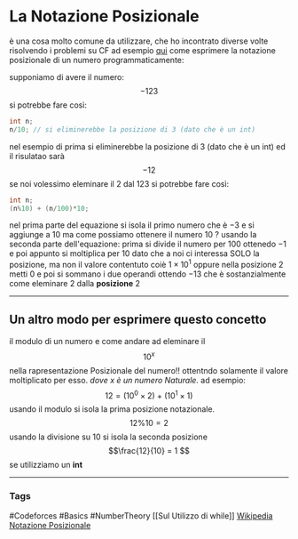 # La Notazione Posizionale 

è una cosa molto comune da utilizzare, che ho incontrato diverse volte risolvendo i problemi su CF ad esempio [qui](https://codeforces.com/problemset/problem/313/A)
come esprimere la notazione posizionale di un numero programmaticamente: 

supponiamo di avere il numero:$$- 123$$
si potrebbe fare così:
```c 
int n; 
n/10; // si eliminerebbe la posizione di 3 (dato che è un int)
```

nel esempio di prima si eliminerebbe la posizione di 3 (dato che è un int) ed il risulatao sarà $$ -12 $$
se noi volessimo eleminare il $2$ dal $123$ si potrebbe fare così: 
```c 
int n;
(n%10) + (n/100)*10;
```

nel prima parte del equazione si isola il primo numero che è $-3$  e si aggiunge a $10$ ma come possiamo ottenere il numero $10$ ? 
usando la seconda parte dell'equazione: 
prima si divide il numero per $100$ ottenedo $-1$ e poi appunto si moltiplica per 10 dato che a noi ci interessa SOLO la posizione, ma non il valore contentuto coiè $1 \times 10^1$ oppure  nella posizione $2$ metti $0$ 
e poi si sommano i due operandi ottendo $-13$ che è sostanzialmente come eleminare 2 dalla **posizione** 2

--- 
## Un altro modo per esprimere questo concetto 

il modulo di un numero e come andare ad eleminare il $$10^x$$nella rapresentazione Posizionale del numero!! ottentndo solamente il valore moltiplicato per esso.
*dove $x$ è un numero Naturale.* 
ad esempio:
$$ 12 = (10^0 \times 2) \: + \: (10^1 \times 1) $$
usando il modulo si isola la prima posizione notazionale.
$$12\%10 = 2 $$ 
usando la divisione su 10 si isola la seconda posizione $$\frac{12}{10} = 1 $$
se utilizziamo un **int**

--- 




 ### Tags 
 #Codeforces 
 #Basics 
 #NumberTheory
 [[Sul Utilizzo di while]]
 [Wikipedia Notazione Posizionale](https://it.wikipedia.org/wiki/Sistema_di_numerazione_posizionale)
 